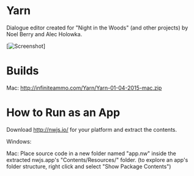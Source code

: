 # Yarn

Dialogue editor created for "Night in the Woods" (and other projects) by Noel Berry and Alec Holowka.

[![Screenshot](http://infiniteammo.com/Yarn/Screenshot.jpg)]

# Builds

Mac: http://infiniteammo.com/Yarn/Yarn-01-04-2015-mac.zip

# How to Run as an App

Download http://nwjs.io/ for your platform and extract the contents.

Windows: 

Mac: Place source code in a new folder named "app.nw" inside the extracted nwjs.app's "Contents/Resources/" folder.
(to explore an app's folder structure, right click and select "Show Package Contents")

